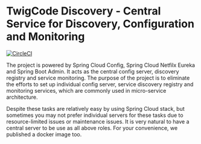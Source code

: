 # TwigCode Discovery - Central Service for Discovery, Configuration and Monitoring

[![CircleCI](https://circleci.com/gh/TwigCodes/discovery.svg?style=svg)](https://circleci.com/gh/TwigCodes/discovery)

The project is powered by Spring Cloud Config, Spring Cloud Netfilx Eureka and Spring Boot Admin. It acts as the central config server, discovery registry and service monitoring. The purpose of the project is to eliminate the efforts to set up individual config server, service discovery registry and monitoring services, which are commonly used in micro-service architecture.

Despite these tasks are relatively easy by using Spring Cloud stack, but sometimes you may not prefer individual servers for these tasks due to resource-limited issues or maintenance issues. It is very natural to have a central server to be use as all above roles. For your convenience, we published a docker image too.

